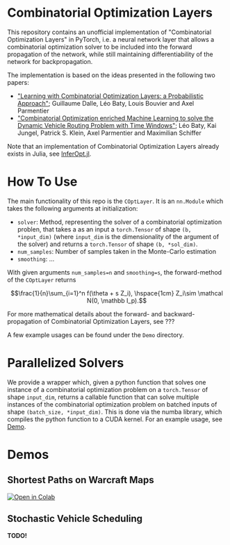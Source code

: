 # Combinatorial Optimization Layers
This repository contains an unofficial implementation of "Combinatorial Optimization Layers" in PyTorch, i.e. a neural network 
layer that allows a combinatorial optimization solver to be included into the forward propagation of the network, 
while still maintaining differentiability of the network for backpropagation. 

The implementation is based on the ideas presented in the following two papers: 
- ["Learning with Combinatorial Optimization Layers:
a Probabilistic Approach"](https://arxiv.org/pdf/2207.13513); Guillaume Dalle, Léo Baty, Louis Bouvier and Axel Parmentier
- ["Combinatorial Optimization enriched Machine Learning to solve
the Dynamic Vehicle Routing Problem with Time Windows"](https://arxiv.org/pdf/2304.00789); Léo Baty, Kai Jungel, Patrick S. Klein, Axel Parmentier and Maximilian Schiffer

Note that an implementation of Combinatorial Optimization Layers already exists in Julia, see [InferOpt.jl](https://github.com/JuliaDecisionFocusedLearning/InferOpt.jl).

# How To Use 
The main functionality of this repo is the `COptLayer`. It is an `nn.Module` which takes the following arguments at initialization: 
- `solver`: Method, representing the solver of a combinatorial optimization problen, that takes a as an input a `torch.Tensor` of shape `(b, *input_dim)` (where `input_dim` is the dimensionality of the argument of the solver)  and returns a `torch.Tensor` of shape `(b, *sol_dim)`. 
- `num_samples`: Number of samples taken in the Monte-Carlo estimation
- `smoothing`: ...

With given arguments `num_samples=n` and `smoothing=s`, the forward-method of the `COptLayer` returns 

$$\frac{1}{n}\sum_{i=1}^n f(\theta + s Z_i), \hspace{1cm} Z_i\sim \mathcal N(0, \mathbb I_p).$$

For more mathematical details about the forward- and backward-propagation of Combinatorial Optimization Layers, see ???

A few example usages can be found under the `Demo` directory. 

# Parallelized Solvers 
We provide a wrapper which, given a python function that solves one instance of a combinatorial optimization problem on a `torch.Tensor` of shape `input_dim`, returns a callable function that can solve multiple instances of the combinatorial optimization problem on batched inputs of shape `(batch_size, *input_dim)`. 
This is done via the numba library, which compiles the python function to a CUDA kernel.
For an example usage, see [Demo](#Demos).
# Demos 
## Shortest Paths on Warcraft Maps 
[![Open in Colab](https://colab.research.google.com/assets/colab-badge.svg)](https://colab.research.google.com/github/fekonrad/CombOptLayer/blob/main/Demo/COptLayer_Warcraft_Demo.ipynb)

## Stochastic Vehicle Scheduling 
**TODO!**